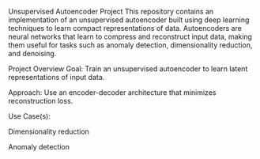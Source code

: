 Unsupervised Autoencoder Project
This repository contains an implementation of an unsupervised autoencoder built using deep learning techniques to learn compact representations of data. Autoencoders are neural networks that learn to compress and reconstruct input data, making them useful for tasks such as anomaly detection, dimensionality reduction, and denoising.

Project Overview
Goal: Train an unsupervised autoencoder to learn latent representations of input data.

Approach: Use an encoder-decoder architecture that minimizes reconstruction loss.

Use Case(s):

Dimensionality reduction

Anomaly detection

